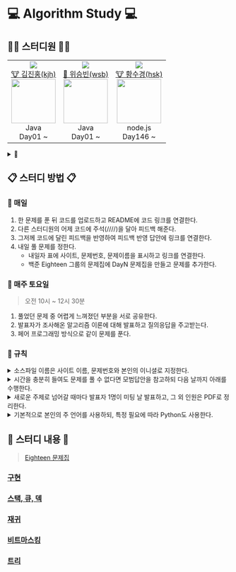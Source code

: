 # 💻 Algorithm Study 💻

## 👨‍💻 스터디원 👩‍💻
<table>
  <tr>
    <td align="center">
      <a href="https://solved.ac/deepred"><img src="http://mazassumnida.wtf/api/mini/generate_badge?boj=deepred"></a>
      <br />
      <a href="https://github.com/deepredk">🐮 김진홍(kjh)<br /><img src="https://avatars2.githubusercontent.com/u/33937365?s=460&v=4" width="100px;" alt=""/></a>
      <br />
      Java<br/>Day01 ~
    </td>
    <td align="center">
      <a href="https://solved.ac/wsb0722"><img src="http://mazassumnida.wtf/api/mini/generate_badge?boj=wsb0722"></a>
      <br />
      <a href="https://github.com/Winning-Bean">🐯 위승빈(wsb)<br /><img src="https://avatars1.githubusercontent.com/u/53260922?s=460&u=a545901c7f460295a11c779629201a81947f3fe4&v=4" width="100px;" alt=""/></a>
      <br />
      Java<br/>Day01 ~
    </td>
    <td align="center">
      <a href="https://solved.ac/hsk10271"><img src="http://mazassumnida.wtf/api/mini/generate_badge?boj=hsk10271"></a>
      <br />
      <a href="https://github.com/sukyeongh">🐮 황수경(hsk)<br /><img src="https://avatars.githubusercontent.com/u/50071076?v=4" width="100px;" alt=""/></a>
      <br />
      node.js<br/>Day146 ~ 
    </td>
  </tr>
</table>

<details>
<summary>🤝</summary>
  <table>
    <tr>
      <td align="center">
        <a href="https://solved.ac/jjklunicc"><img src="http://mazassumnida.wtf/api/mini/generate_badge?boj=jjklunicc"></a>
        <br />
        <a href="https://github.com/jjklunicc">🐉 이예은(lye)<br /><img src="https://avatars2.githubusercontent.com/u/55953594?s=460&v=4" width="100px;" alt=""/></a>
        <br />
        C#<br/>Day01 ~ Day43
      </td>
      <td align="center">
        <a href="https://solved.ac/cousim46"><img src="http://mazassumnida.wtf/api/mini/generate_badge?boj=cousim46"></a>
        <br />
        <a href="https://github.com/cousim46">🐯 정회운(jhw)<br /><img src="https://avatars3.githubusercontent.com/u/67584874?s=460&v=4" width="100px;" alt=""/></a>
        <br />
        Java<br/>Day01 ~ Day16
      </td>
      </details>
    </tr>
  </table>
</details>

## 📋 스터디 방법 📋
### 📌 매일
1. 한 문제를 푼 뒤 코드를 업로드하고 README에 코드 링크를 연결한다.
2. 다른 스터디원의 어제 코드에 주석(////)을 달아 피드백 해준다.
3. 그저께 코드에 달린 피드백을 반영하여 피드백 반영 답안에 링크를 연결한다.
4. 내일 풀 문제를 정한다.
    * 내일자 표에 사이트, 문제번호, 문제이름을 표시하고 링크를 연결한다.
    * 백준 Eighteen 그룹의 문제집에 DayN 문제집을 만들고 문제를 추가한다.

### 📌 매주 토요일
> 오전 10시 ~ 12시 30분
1. 풀었던 문제 중 어렵게 느껴졌던 부분을 서로 공유한다.
2. 발표자가 조사해온 알고리즘 이론에 대해 발표하고 질의응답을 주고받는다.
3. 페어 프로그래밍 방식으로 같이 문제를 푼다.

### 📌 규칙
<details>
<summary>소스파일 이름은 사이트 이름, 문제번호와 본인의 이니셜로 지정한다.</summary>

* [백준](https://www.acmicpc.net) - 기본 알고리즘 문제 사이트
  * 기본 답안 : boj0000_hgd
  * 피드백 반영 답안 : boj0000_hgd_fb
  * 모범 답안 : boj0000_rank

</details>
<details>
<summary>시간을 충분히 들여도 문제를 풀 수 없다면 모범답안을 참고하되 다음 날까지 아래를 수행한다.</summary>

  1. 해당 소스코드 맨 위에 // 문제 실패 : 이유를 적는다.
      * 본인의 코드가 왜 안 됐는지를 이해한다.
      * 이해한대로 주석을 작성한다.
      * README의 답안에 *기울기*를 주어 링크한다.
  2. 모범 답안 맨 위에 // 문제 실패 - 모범 답안 을 적는다.
      * 모범 답안의 로직과 구현을 이해한다.
      * 이해한 로직과 구현을 각 줄의 주석으로 작성한다.
      * README의 피드백 반영 답안에 *기울기*를 주어 링크한다.

</details>

<details>
  <summary>새로운 주제로 넘어갈 때마다 발표자 1명이 미팅 날 발표하고, 그 외 인원은 PDF로 정리한다.</summary>
</details>

<details>
  <summary>기본적으로 본인의 주 언어를 사용하되, 특정 필요에 따라 Python도 사용한다.</summary>
</details>

## 📝 스터디 내용 📝
> [Eighteen 문제집](https://www.acmicpc.net/group/workbook/list/9797)

### [구현](https://github.com/deepredk/BCU_Algorithm_Study/tree/main/Study1%20-%20Implementation)
### [스택, 큐, 덱](https://github.com/deepredk/BCU_Algorithm_Study/tree/main/Study2%20-%20Stack%2C%20Queue%2C%20Deque)
### [재귀](https://github.com/deepredk/BCU_Algorithm_Study/tree/main/Study3%20-%20Recursion)
### [비트마스킹](https://github.com/deepredk/BCU_Algorithm_Study/tree/main/Study4%20-%20Bitmask)
### [트리](https://github.com/deepredk/BCU_Algorithm_Study/tree/main/Study5%20-%20Tree)
